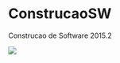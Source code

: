 # ConstrucaoSW
Construcao de Software 2015.2

[<img src="https://api.travis-ci.org/icerooo/ConstrucaoSW.svg?branch=master">](https://travis-ci.org/icerooo/ConstrucaoSW)

